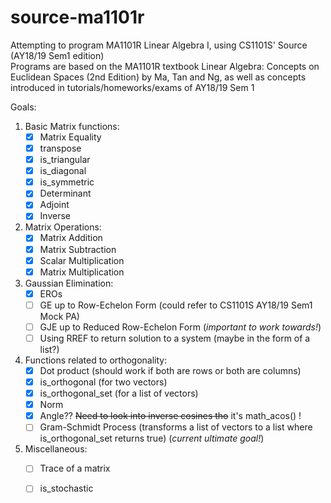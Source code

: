 # source-ma1101r
Attempting to program MA1101R Linear Algebra I, using CS1101S' Source (AY18/19 Sem1 edition)  
Programs are based on the MA1101R textbook Linear Algebra: Concepts on Euclidean Spaces (2nd Edition) by Ma, Tan and Ng, as well as concepts introduced in tutorials/homeworks/exams of AY18/19 Sem 1

Goals:
1. Basic Matrix functions:
   - [x] Matrix Equality
   - [x] transpose
   - [x] is_triangular
   - [x] is_diagonal
   - [x] is_symmetric
   - [x] Determinant
   - [x] Adjoint
   - [x] Inverse
2. Matrix Operations:
   - [x] Matrix Addition
   - [x] Matrix Subtraction
   - [x] Scalar Multiplication
   - [x] Matrix Multiplication
3. Gaussian Elimination:
   - [x] EROs
   - [ ] GE up to Row-Echelon Form (could refer to CS1101S AY18/19 Sem1 Mock PA)
   - [ ] GJE up to Reduced Row-Echelon Form (*important to work towards!*)
   - [ ] Using RREF to return solution to a system (maybe in the form of a list?)
4. Functions related to orthogonality:
   - [x] Dot product (should work if both are rows or both are columns)
   - [x] is_orthogonal (for two vectors)
   - [x] is_orthogonal_set (for a list of vectors)
   - [x] Norm
   - [x] Angle?? ~~Need to look into inverse cosines tho~~ it's math_acos() !
   - [ ] Gram-Schmidt Process (transforms a list of vectors to a list where is_orthogonal_set returns true) (*current ultimate goal!*)
5. Miscellaneous:
   - [ ] Trace of a matrix
   - [ ] is_stochastic


